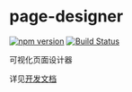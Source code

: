 # page-designer

[![npm version](https://badge.fury.io/js/page-designer.svg)](https://badge.fury.io/js/page-designer)
[![Build Status](https://travis-ci.org/blocklang/page-designer.svg?branch=master)](https://travis-ci.org/blocklang/page-designer)

可视化页面设计器

详见[开发文档](./docs/README.md)
